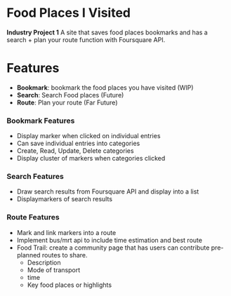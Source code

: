 # Food Places I Visited

**Industry Project 1**
A site that saves food places bookmarks and has a search + plan your route function with Foursquare API.

# Features

- **Bookmark**: bookmark the food places you have visited (WIP)
- **Search**: Search Food places (Future)
- **Route**: Plan your route (Far Future)

### Bookmark Features

- Display marker when clicked on individual entries
- Can save individual entries into categories
- Create, Read, Update, Delete categories
- Display cluster of markers when categories clicked

### Search Features

- Draw search results from Foursquare API and display into a list
- Displaymarkers of search results

### Route Features

- Mark and link markers into a route
- Implement bus/mrt api to include time estimation and best route
- Food Trail: create a community page that has users can contribute pre-planned routes to share.
  - Description
  - Mode of transport
  - time
  - Key food places or highlights
